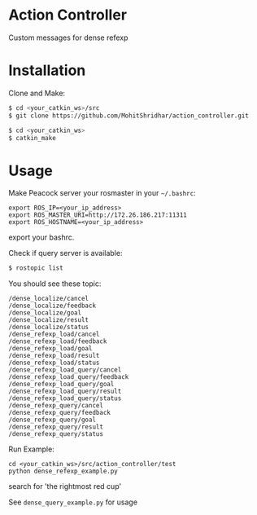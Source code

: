 # Action Controller
Custom messages for dense refexp

# Installation

Clone and Make:
```bash
$ cd <your_catkin_ws>/src
$ git clone https://github.com/MohitShridhar/action_controller.git

$ cd <your_catkin_ws>
$ catkin_make
```

# Usage

Make Peacock server your rosmaster in your `~/.bashrc`:
```
export ROS_IP=<your_ip_address>
export ROS_MASTER_URI=http://172.26.186.217:11311
export ROS_HOSTNAME=<your_ip_address>

```
export your bashrc.


Check if query server is available:
```bash
$ rostopic list 
```
You should see these topic:
```
/dense_localize/cancel
/dense_localize/feedback
/dense_localize/goal
/dense_localize/result
/dense_localize/status
/dense_refexp_load/cancel
/dense_refexp_load/feedback
/dense_refexp_load/goal
/dense_refexp_load/result
/dense_refexp_load/status
/dense_refexp_load_query/cancel
/dense_refexp_load_query/feedback
/dense_refexp_load_query/goal
/dense_refexp_load_query/result
/dense_refexp_load_query/status
/dense_refexp_query/cancel
/dense_refexp_query/feedback
/dense_refexp_query/goal
/dense_refexp_query/result
/dense_refexp_query/status
```

Run Example:
```
cd <your_catkin_ws>/src/action_controller/test
python dense_refexp_example.py
```

search for 'the rightmost red cup'

See `dense_query_example.py` for usage


